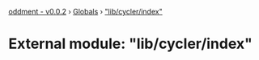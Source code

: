 [oddment - v0.0.2](../README.md) › [Globals](../globals.md) › ["lib/cycler/index"](_lib_cycler_index_.md)

# External module: "lib/cycler/index"


